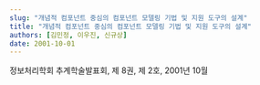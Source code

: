 ```yaml
---
slug: "개념적 컴포넌트 중심의 컴포넌트 모델링 기법 및 지원 도구의 설계"
title: "개념적 컴포넌트 중심의 컴포넌트 모델링 기법 및 지원 도구의 설계"
authors: [김민정, 이우진, 신규상]
date: 2001-10-01
---
```


정보처리학회 추계학술발표회, 제 8권, 제 2호, 2001년 10월

